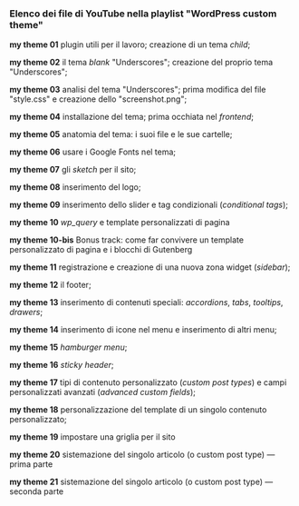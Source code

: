 ### Elenco dei file di YouTube nella playlist "WordPress custom theme"

**my theme 01**
plugin utili per il lavoro; creazione di un tema _child_;

**my theme 02**
il tema _blank_ "Underscores"; creazione del proprio tema "Underscores";

**my theme 03** 
analisi del tema "Underscores"; prima modifica del file "style.css" e creazione dello "screenshot.png";

**my theme 04** 
installazione del tema; prima occhiata nel _frontend_;

**my theme 05** 
anatomia del tema: i suoi file e le sue cartelle;

**my theme 06** 
usare i Google Fonts nel tema;

**my theme 07** 
gli _sketch_ per il sito;

**my theme 08** 
inserimento del logo;

**my theme 09** 
inserimento dello slider e tag condizionali (_conditional tags_);

**my theme 10** 
_wp_query_ e template personalizzati di pagina

**my theme 10-bis**
Bonus track: come far convivere un template personalizzato di pagina e i blocchi di Gutenberg

**my theme 11** 
registrazione e creazione di una nuova zona widget (_sidebar_);

**my theme 12** 
il footer;

**my theme 13** 
inserimento di contenuti speciali: _accordions_, _tabs_, _tooltips_, _drawers_;

**my theme 14** 
inserimento di icone nel menu e inserimento di altri menu;

**my theme 15** 
_hamburger menu_;

**my theme 16** 
_sticky header_;

**my theme 17** 
tipi di contenuto personalizzato (_custom post types_) e campi personalizzati avanzati (_advanced custom fields_);

**my theme 18** 
personalizzazione del template di un singolo contenuto personalizzato;

**my theme 19**
impostare una griglia per il sito

**my theme 20**
sistemazione del singolo articolo (o custom post type) — prima parte 

**my theme 21**
sistemazione del singolo articolo (o custom post type) — seconda parte 


